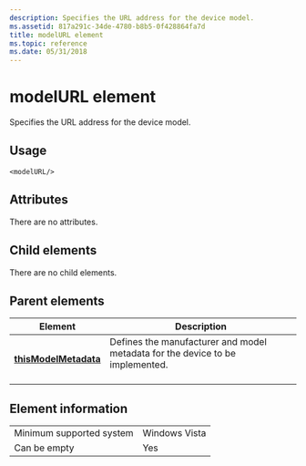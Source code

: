 ```yaml
---
description: Specifies the URL address for the device model.
ms.assetid: 817a291c-34de-4780-b8b5-0f428864fa7d
title: modelURL element
ms.topic: reference
ms.date: 05/31/2018
---
```


# modelURL element

Specifies the URL address for the device model.

## Usage

``` syntax
<modelURL/>
```

## Attributes

There are no attributes.

## Child elements

There are no child elements.

## Parent elements



| Element                                                   | Description                                                                                          |
|-----------------------------------------------------------|------------------------------------------------------------------------------------------------------|
| [**thisModelMetadata**](thismodelmetadata.md)<br/> | Defines the manufacturer and model metadata for the device to be implemented.<br/> <br/> |



## Element information



|                                     |               |
|-------------------------------------|---------------|
| Minimum supported system<br/> | Windows Vista |
| Can be empty                        | Yes           |



 

 




